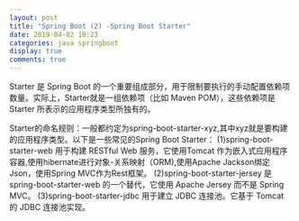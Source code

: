 ```yaml
---
layout: post
title: "Spring Boot (2) -Spring Boot Starter"
date: 2019-04-02 16:23
categories: java springboot
display: true
comments: true
---
```


  Starter 是 Spring Boot 的一个重要组成部分，用于限制要执行的手动配置依赖项数量。实际上，Starter就是一组依赖项（比如 Maven POM），这些依赖项是Starter 所表示的应用程序类型所独有的。

  Starter的命名规则：一般都约定为spring-boot-starter-xyz,其中xyz就是要构建的应用程序类型。以下是一些常见的Spring Boot Starter：
  (1)spring-boot-starter-web 用于构建 RESTful Web 服务，它使用Tomcat 作为嵌入式应用程序容器,使用hibernate进行对象-关系映射（ORM),使用Apache Jackson绑定Json，使用Spring MVC作为Rest框架。
  (2)spring-boot-starter-jersey 是 spring-boot-starter-web 的一个替代，它使用 Apache Jersey 而不是 Spring MVC。
  (3)spring-boot-starter-jdbc 用于建立 JDBC 连接池。它基于 Tomcat 的 JDBC 连接池实现。


  

